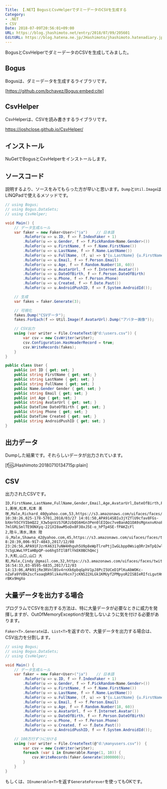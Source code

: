 ```yaml
---
Title: 【.NET】BogusとCsvHelperでダミーデータのCSVを生成する
Category:
- .NET
- CSV
Date: 2018-07-09T20:56:01+09:00
URL: https://blog.jhashimoto.net/entry/2018/07/09/205601
EditURL: https://blog.hatena.ne.jp/JHashimoto/jhashimoto.hatenadiary.jp/atom/entry/10257846132599629798
---
```


BogusとCsvHelperでダミーデータのCSVを生成してみました。

<!-- more -->

## Bogus
Bogusは、ダミーデータを生成するライブラリです。

[https://github.com/bchavez/Bogus:embed:cite]

## CsvHelper
CsvHelperは、CSVを読み書きするライブラリです。

[https://joshclose\.github\.io/CsvHelper/](https://joshclose.github.io/CsvHelper/)

## インストール
NuGetでBogusとCsvHelperをインストールします。

## ソースコード
説明するより、ソースをみてもらった方が早いと思います。`Dump`と`Util.Image`はLINQPadで使えるメソッドです。

```cs
// using Bogus;
// using Bogus.DataSets;
// using CsvHelper;

void Main() {
    // データ生成ルール
    var faker = new Faker<User>("ja")    // 日本語
        .RuleFor(u => u.ID, f => f.IndexFaker + 1)
        .RuleFor(u => u.Gender, f => f.PickRandom<Name.Gender>())
        .RuleFor(u => u.FirstName, f => f.Name.FirstName())
        .RuleFor(u => u.LastName, f => f.Name.LastName())
        .RuleFor(u => u.FullName, (f, u) => $"{u.LastName} {u.FirstName}")
        .RuleFor(u => u.Email, f => f.Person.Email)
        .RuleFor(u => u.Age, f => f.Random.Number(18, 60))
        .RuleFor(u => u.AvatarUrl, f => f.Internet.Avatar())
        .RuleFor(u => u.DateOfBirth, f => f.Person.DateOfBirth)
        .RuleFor(u => u.Phone, f => f.Person.Phone)
        .RuleFor(u => u.Created, f => f.Date.Past())
        .RuleFor(u => u.AndroidPushID, f => f.System.AndroidId());

    // 生成
    var fakes = faker.Generate(3);

    // 可視化
    fakes.Dump("CSVデータ");
    fakes.ForEach(f => Util.Image(f.AvatarUrl).Dump("アバター画像"));

    // CSV出力
    using (var writer = File.CreateText(@"d:\users.csv")) {
        var csv = new CsvWriter(writer);
        csv.Configuration.HasHeaderRecord = true;
        csv.WriteRecords(fakes);
    }
}

public class User {
    public int ID { get; set; }
    public string FirstName { get; set; }
    public string LastName { get; set; }
    public string FullName { get; set; }
    public Name.Gender Gender { get; set; }
    public string Email { get; set; }
    public int Age { get; set; }
    public string AvatarUrl { get; set; }
    public DateTime DateOfBirth { get; set; }
    public string Phone { get; set; }
    public DateTime Created { get; set; }
    public string AndroidPushID { get; set; }
}
```

## 出力データ
Dumpした結果です。それらしいデータが出力されています。

[f:id:JHashimoto:20180710134715p:plain]

## CSV
出力されたCSVです。

```
ID,FirstName,LastName,FullName,Gender,Email,Age,AvatarUrl,DateOfBirth,Phone,Created,AndroidPushID
1,美咲,松本,松本 美咲,Male,Richard_40@yahoo.com,53,https://s3.amazonaws.com/uifaces/faces/twitter/nwdsha/128.jpg,1953/12/25 10:38:26,025-178-5701,2018/03/27 14:01:50,APA914SBIu3jYZflU9cfav8FGs-bXmrh5CYVIbmQ22_X3w5qnVzS7GRJzbQS6HGn3Pen0lEIQoc7veBanAQ1OA9sMgnxnvKnoFThjLq1hS2LtKelCGvzTEAwFOCM-7mlGRLSmlTE9ONXyq-221XI0awM5oDx8F38xJ5E-o_hPTp4SE-fPAKZcFl
2,陸斗,清水,清水 陸斗,Male,Shawna_42@yahoo.com,45,https://s3.amazonaws.com/uifaces/faces/twitter/anasnakawa/128.jpg,1994/12/30 8:28:39,006-917-4843,2017/12/08 23:26:56,APA91FJzrK46317uNW4Hhguh5U9p8eWpTlrePtjIwGLbpp0WsiqORr2mTpQJwlqcQIfLCVGlEpbCwiUJTgZSQ7Atj5mrEBcbgyoJahkyD49sgsRCw7RhoAoI7OtxAgJ2b0nZVbyDXrgM-7cSgLWwLYPIaHBpQP-oo6hg5TIlBflYkEK0BChQmcj
3,大和,山口,山口 大和,Male,Cindy_@gmail.com,32,https://s3.amazonaws.com/uifaces/faces/twitter/d33pthought/128.jpg,1950/11/05 16:54:33,03-0595-6835,2017/12/03 14:13:06,APA91jRe3RVnlBSv4rnXk6pbqGphV1pJ8PcI5UCeD1PlKuAbWOKc-nZaFa9YVBk2scfxoaqbR9lik4uY6cn7jcKNS22XLGk1KMUyf2PMpyoR2ISBIeRIfcLgutHm8vtbRjzzbYJ4qCLMRVL9ctfxQDPx1E3NnuEV5b_L8jpMwNjEu-rBKx9HgXo
```

## 大量データを出力する場合
プログラムでCSVを出力する方法は、特に大量データが必要なときに威力を発揮しますが、OutOfMemoryExceptionが発生しないように気を付ける必要があります。

`Faker<T>.Generate`は、`List<T>`を返すので、大量データを出力する場合は、CSV出力を分割します。

```cs
// using Bogus;
// using Bogus.DataSets;
// using CsvHelper;

void Main() {
    // データ生成ルール
    var faker = new Faker<User>("ja")    // 日本語
        .RuleFor(u => u.ID, f => f.IndexFaker + 1)
        .RuleFor(u => u.Gender, f => f.PickRandom<Name.Gender>())
        .RuleFor(u => u.FirstName, f => f.Name.FirstName())
        .RuleFor(u => u.LastName, f => f.Name.LastName())
        .RuleFor(u => u.FullName, (f, u) => $"{u.LastName} {u.FirstName}")
        .RuleFor(u => u.Email, f => f.Person.Email)
        .RuleFor(u => u.Age, f => f.Random.Number(18, 60))
        .RuleFor(u => u.AvatarUrl, f => f.Internet.Avatar())
        .RuleFor(u => u.DateOfBirth, f => f.Person.DateOfBirth)
        .RuleFor(u => u.Phone, f => f.Person.Phone)
        .RuleFor(u => u.Created, f => f.Date.Past())
        .RuleFor(u => u.AndroidPushID, f => f.System.AndroidId());

    // 100万行ずつに分ける
    using (var writer = File.CreateText(@"d:\manyusers.csv"))　{
        var csv = new CsvWriter(writer);
        foreach (var i in Enumerable.Range(1, 10)) {
            csv.WriteRecords(faker.Generate(1000000));
        }
    }
}
```

もしくは、`IEnumerable<T>`を返す`GenerateForever`を使ってもOKです。
